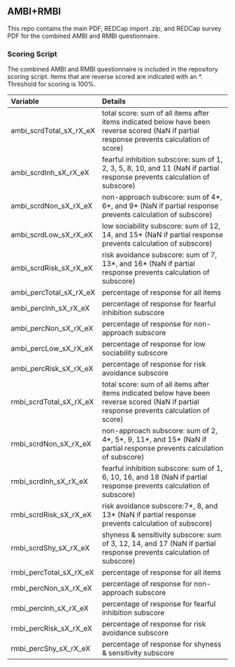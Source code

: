 ## AMBI+RMBI

This repo contains the main PDF, REDCap import .zip, and REDCap survey PDF for the combined AMBI and RMBI questionnaire.


### Scoring Script
The combined AMBI and RMBI questionnaire is included in the repository scoring script.  Items that are reverse scored are indicated with an *. Threshold for scoring is 100%.

| Variable | Details |
| :--  | :--  |
| ambi_scrdTotal_sX_rX_eX | total score: sum of all items after items indicated below have been reverse scored (NaN if partial response prevents calculation of score) |
| ambi_scrdInh_sX_rX_eX | fearful inhibition subscore: sum of 1, 2, 3, 5, 8, 10, and 11 (NaN if partial response prevents calculation of subscore) |
| ambi_scrdNon_sX_rX_eX | non-approach subscore: sum of 4*, 6*, and 9* (NaN if partial response prevents calculation of subscore) |
| ambi_scrdLow_sX_rX_eX | low sociability subscore: sum of 12, 14, and 15* (NaN if partial response prevents calculation of subscore) |
| ambi_scrdRisk_sX_rX_eX | risk avoidance subscore: sum of 7, 13*, and 16* (NaN if partial response prevents calculation of subscore) |
| ambi_percTotal_sX_rX_eX | percentage of response for all items |
| ambi_percInh_sX_rX_eX | percentage of response for fearful inhibition subscore |
| ambi_percNon_sX_rX_eX | percentage of response for non-approach subscore |
| ambi_percLow_sX_rX_eX | percentage of response for low sociability subscore |
| ambi_percRisk_sX_rX_eX | percentage of response for risk avoidance subscore |
| rmbi_scrdTotal_sX_rX_eX | total score: sum of all items after items indicated below have been reverse scored (NaN if partial response prevents calculation of score) |
| rmbi_scrdNon_sX_rX_eX | non-approach subscore: sum of 2, 4*, 5*, 9, 11*, and 15* (NaN if partial response prevents calculation of subscore) |
| rmbi_scrdInh_sX_rX_eX | fearful inhibition subscore: sum of 1, 6, 10, 16, and 18 (NaN if partial response prevents calculation of subscore) |
| rmbi_scrdRisk_sX_rX_eX | risk avoidance subscore:7*, 8, and 13* (NaN if partial response prevents calculation of subscore) |
| rmbi_scrdShy_sX_rX_eX | shyness & sensitivity subscore: sum of 3, 12, 14, and 17 (NaN if partial response prevents calculation of subscore) |
| rmbi_percTotal_sX_rX_eX | percentage of response for all items |
| rmbi_percNon_sX_rX_eX | percentage of response for non-approach subscore |
| rmbi_percInh_sX_rX_eX | percentage of response for fearful inhibition subscore |
| rmbi_percRisk_sX_rX_eX | percentage of response for risk avoidance subscore |
| rmbi_percShy_sX_rX_eX | percentage of response for shyness & sensitivity subscore |
